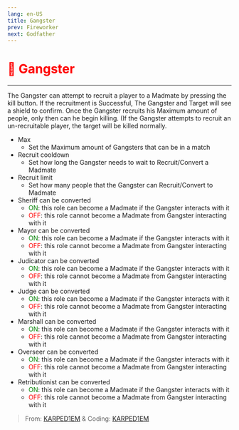 ```yaml
---
lang: en-US
title: Gangster
prev: Fireworker
next: Godfather
---
```


# <font color="red">🤵 Gangster</font> <Badge text="Support" type="tip" vertical="middle"/>
---

The Gangster can attempt to recruit a player to a Madmate by pressing the kill button. If the recruitment is Successful, The Gangster and Target will see a shield to confirm. Once the Gangster recruits his Maximum amount of people, only then can he begin killing. (If the Gangster attempts to recruit an un-recruitable player, the target will be killed normally.
* Max
  * Set the Maximum amount of Gangsters that can be in a match
* Recruit cooldown
  * Set how long the Gangster needs to wait to Recruit/Convert a Madmate
* Recruit limit
  * Set how many people that the Gangster can Recruit/Convert to Madmate
* Sheriff can be converted
  * <font color=green>ON</font>: this role can become a Madmate if the Gangster interacts with it
  * <font color=red>OFF</font>: this role cannot become a Madmate from Gangster interacting with it
* Mayor can be converted
  * <font color=green>ON</font>: this role can become a Madmate if the Gangster interacts with it
  * <font color=red>OFF</font>: this role cannot become a Madmate from Gangster interacting with it
* Judicator can be converted
  * <font color=green>ON</font>: this role can become a Madmate if the Gangster interacts with it
  * <font color=red>OFF</font>: this role cannot become a Madmate from Gangster interacting with it
* Judge can be converted
  * <font color=green>ON</font>: this role can become a Madmate if the Gangster interacts with it
  * <font color=red>OFF</font>: this role cannot become a Madmate from Gangster interacting with it
* Marshall can be converted
  * <font color=green>ON</font>: this role can become a Madmate if the Gangster interacts with it
  * <font color=red>OFF</font>: this role cannot become a Madmate from Gangster interacting with it
* Overseer can be converted
  * <font color=green>ON</font>: this role can become a Madmate if the Gangster interacts with it
  * <font color=red>OFF</font>: this role cannot become a Madmate from Gangster interacting with it
* Retributionist can be converted
  * <font color=green>ON</font>: this role can become a Madmate if the Gangster interacts with it
  * <font color=red>OFF</font>: this role cannot become a Madmate from Gangster interacting with it

> From: [KARPED1EM](https://github.com/KARPED1EM) & Coding: [KARPED1EM](https://github.com/KARPED1EM)